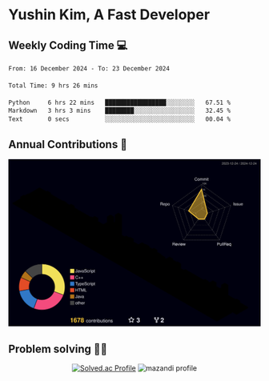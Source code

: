 # Yushin Kim, A Fast Developer

## Weekly Coding Time 💻

<!--START_SECTION:waka-->

```txt
From: 16 December 2024 - To: 23 December 2024

Total Time: 9 hrs 26 mins

Python     6 hrs 22 mins   █████████████████░░░░░░░░   67.51 %
Markdown   3 hrs 3 mins    ████████░░░░░░░░░░░░░░░░░   32.45 %
Text       0 secs          ░░░░░░░░░░░░░░░░░░░░░░░░░   00.04 %
```

<!--END_SECTION:waka-->

## Annual Contributions 🏃

![](./profile-3d-contrib/profile-night-rainbow.svg)

## Problem solving 👨‍💻

<div align="center">

[![Solved.ac Profile](http://mazassumnida.wtf/api/v2/generate_badge?boj=kys010306)](https://solved.ac/kys010306)
![mazandi profile](http://mazandi.herokuapp.com/api?handle=kys010306&theme=dark)

</div>
